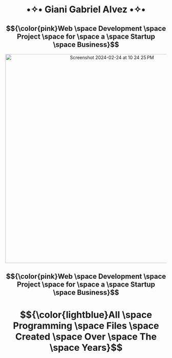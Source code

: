 <h1 align="center" style="font-weight:bold;"> •✧• Giani Gabriel Alvez •✧• </h1>


<h2 align="center">
$${\color{pink}Web \space Development \space Project \space for \space a \space Startup \space Business}$$
</h2>

<p align="center">
  <img align="center" width="650" alt="Screenshot 2024-02-24 at 10 24 25 PM" src="https://github.com/Giavonator/Giavonator/assets/68939873/d371b10c-b3b1-491e-81e5-9b95fdd45e92">
</p>


<h2 align="center">
$${\color{pink}Web \space Development \space Project \space for \space a \space Startup \space Business}$$
</h2>

<h1 align="center">
  
$${\color{lightblue}All \space Programming \space Files \space Created \space Over \space The \space Years}$$

</h1>

<!--
**Giavonator/Giavonator** is a ✨ _special_ ✨ repository because its `README.md` (this file) appears on your GitHub profile.

Here are some ideas to get you started:

- 🔭 I’m currently working on ...
- 🌱 I’m currently learning ...
- 👯 I’m looking to collaborate on ...
- 🤔 I’m looking for help with ...
- 💬 Ask me about ...
- 📫 How to reach me: ...
- 😄 Pronouns: ...
- ⚡ Fun fact: ...
-->
